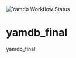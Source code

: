 ![Yamdb Workflow Status](https://github.com/deepxshine/yamdb_final/actions/workflows/yamdb_workflow.yml/badge.svg?branch=master&event=push)
# yamdb_final

yamdb_final
